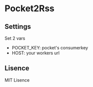 # Pocket2Rss

## Settings
Set 2 vars
- POCKET_KEY: pocket's consumerkey
- HOST: your workers url

## Lisence
MIT Lisence
